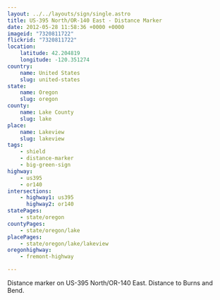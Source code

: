 ```yaml
---
layout: ../../layouts/sign/single.astro
title: US-395 North/OR-140 East - Distance Marker
date: 2012-05-28 11:58:36 +0000 +0000
imageid: "7320811722"
flickrid: "7320811722"
location:
    latitude: 42.204819
    longitude: -120.351274
country:
    name: United States
    slug: united-states
state:
    name: Oregon
    slug: oregon
county:
    name: Lake County
    slug: lake
place:
    name: Lakeview
    slug: lakeview
tags:
    - shield
    - distance-marker
    - big-green-sign
highway:
    - us395
    - or140
intersections:
    - highway1: us395
      highway2: or140
statePages:
    - state/oregon
countyPages:
    - state/oregon/lake
placePages:
    - state/oregon/lake/lakeview
oregonhighway:
    - fremont-highway

---
```

Distance marker on US-395 North/OR-140 East.  Distance to Burns and Bend.